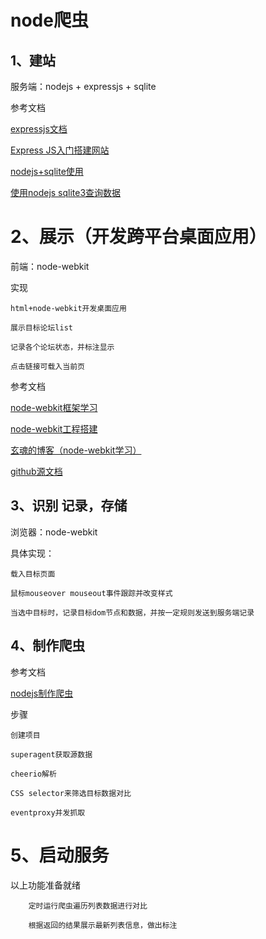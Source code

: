 node爬虫
=
1、建站
-
服务端：nodejs + expressjs + sqlite

参考文档	

[expressjs文档](http://www.expressjs.com.cn/4x/api.html)

[Express JS入门搭建网站](http://www.chinaz.com/web/2015/0512/405473.shtml)

[nodejs+sqlite使用](http://blog.modulus.io/nodejs-and-sqlite)

[使用nodejs sqlite3查询数据](https://www.phodal.com/blog/node-sqlite3-javascript-with-sqlite3-db-file/)

2、展示（开发跨平台桌面应用）
=
前端：node-webkit

实现

	html+node-webkit开发桌面应用
	
	展示目标论坛list
	
	记录各个论坛状态，并标注显示
	
	点击链接可载入当前页

参考文档

[node-webkit框架学习](http://blog.csdn.net/glt3953/article/details/12783801)

[node-webkit工程搭建](http://blog.csdn.net/glt3953/article/details/12510923)

[玄魂的博客（node-webkit学习）](http://www.cnblogs.com/xuanhun/tag/node-webkit/)

[github源文档](https://github.com/nwjs/nw.js)

3、识别 记录，存储
-
浏览器：node-webkit

具体实现：

	载入目标页面
	
	鼠标mouseover mouseout事件跟踪并改变样式
	
	当选中目标时，记录目标dom节点和数据，并按一定规则发送到服务端记录
4、制作爬虫
-
参考文档

[nodejs制作爬虫](http://www.aspku.com/kaifa/javascript/45405.html)

步骤

	创建项目

	superagent获取源数据

	cheerio解析
	
	CSS selector来筛选目标数据对比

	eventproxy并发抓取
	

5、启动服务
=
以上功能准备就绪
	
		定时运行爬虫遍历列表数据进行对比
		
		根据返回的结果展示最新列表信息，做出标注
		